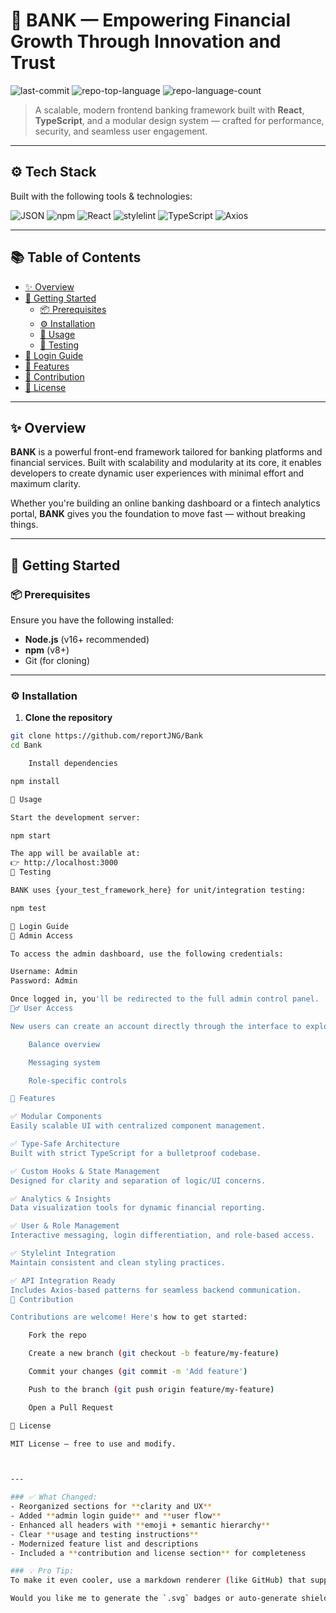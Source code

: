 # 💸 BANK — Empowering Financial Growth Through Innovation and Trust

![last-commit](Bank_002.svg)
![repo-top-language](Bank.svg)
![repo-language-count](Bank_003.svg)

> A scalable, modern frontend banking framework built with **React**, **TypeScript**, and a modular design system — crafted for performance, security, and seamless user engagement.

---

## ⚙️ Tech Stack

Built with the following tools & technologies:

![JSON](JSON-000000.svg)
![npm](npm-CB3837.svg)
![React](React-61DAFB.svg)
![stylelint](stylelint-263238.svg)
![TypeScript](TypeScript-3178C6.svg)
![Axios](Axios-5A29E4.svg)

---

## 📚 Table of Contents

- [✨ Overview](#-overview)
- [🚀 Getting Started](#-getting-started)
  - [📦 Prerequisites](#-prerequisites)
  - [⚙️ Installation](#-installation)
  - [📂 Usage](#-usage)
  - [🧪 Testing](#-testing)
- [🔐 Login Guide](#-login-guide)
- [🧱 Features](#-features)
- [🤝 Contribution](#-contribution)
- [📄 License](#-license)

---

## ✨ Overview

**BANK** is a powerful front-end framework tailored for banking platforms and financial services. Built with scalability and modularity at its core, it enables developers to create dynamic user experiences with minimal effort and maximum clarity.

Whether you're building an online banking dashboard or a fintech analytics portal, **BANK** gives you the foundation to move fast — without breaking things.

---

## 🚀 Getting Started

### 📦 Prerequisites

Ensure you have the following installed:

- **Node.js** (v16+ recommended)
- **npm** (v8+)
- Git (for cloning)

---

### ⚙️ Installation

1. **Clone the repository**

```sh
git clone https://github.com/reportJNG/Bank
cd Bank

    Install dependencies

npm install

📂 Usage

Start the development server:

npm start

The app will be available at:
👉 http://localhost:3000
🧪 Testing

BANK uses {your_test_framework_here} for unit/integration testing:

npm test

🔐 Login Guide
👤 Admin Access

To access the admin dashboard, use the following credentials:

Username: Admin
Password: Admin

Once logged in, you'll be redirected to the full admin control panel.
🙋‍♂️ User Access

New users can create an account directly through the interface to explore the client-side dashboard with features like:

    Balance overview

    Messaging system

    Role-specific controls

🧱 Features

✅ Modular Components
Easily scalable UI with centralized component management.

✅ Type-Safe Architecture
Built with strict TypeScript for a bulletproof codebase.

✅ Custom Hooks & State Management
Designed for clarity and separation of logic/UI concerns.

✅ Analytics & Insights
Data visualization tools for dynamic financial reporting.

✅ User & Role Management
Interactive messaging, login differentiation, and role-based access.

✅ Stylelint Integration
Maintain consistent and clean styling practices.

✅ API Integration Ready
Includes Axios-based patterns for seamless backend communication.
🤝 Contribution

Contributions are welcome! Here's how to get started:

    Fork the repo

    Create a new branch (git checkout -b feature/my-feature)

    Commit your changes (git commit -m 'Add feature')

    Push to the branch (git push origin feature/my-feature)

    Open a Pull Request

📄 License

MIT License — free to use and modify.



---

### ✅ What Changed:
- Reorganized sections for **clarity and UX**
- Added **admin login guide** and **user flow**
- Enhanced all headers with **emoji + semantic hierarchy**
- Clear **usage and testing instructions**
- Modernized feature list and descriptions
- Included a **contribution and license section** for completeness

### 💡 Pro Tip:
To make it even cooler, use a markdown renderer (like GitHub) that supports collapsible sections (`<details>`) or badge-style shields from [shields.io](https://shields.io/).

Would you like me to generate the `.svg` badges or auto-generate shields for GitHub stats and integrations too?
